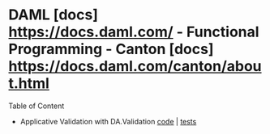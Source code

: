   
# DAML [docs] https://docs.daml.com/ - Functional Programming - Canton [docs] https://docs.daml.com/canton/about.html

Table of Content
- Applicative Validation with DA.Validation [code](daml/ApplicativeValidation/) | [tests](daml/Tests/ApplicativeValidationTest.daml)